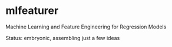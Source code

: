 # mlfeaturer
Machine Learning and Feature Engineering for Regression Models

Status: embryonic, assembling just a few ideas

